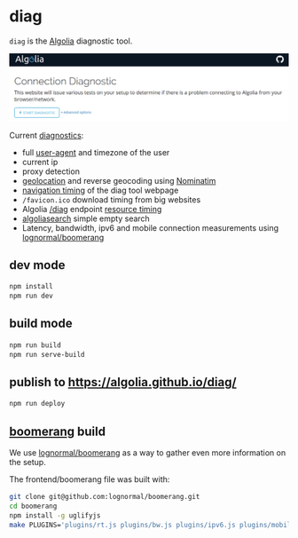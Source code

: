 # diag

`diag` is the [Algolia](https://www.algolia.com/) diagnostic tool.

![screenshot](screenshot.png)

Current [diagnostics](src/diagnostics/):

  * full [user-agent](https://github.com/faisalman/ua-parser-js) and timezone of the user
  * current ip
  * proxy detection
  * [geolocation](https://developer.mozilla.org/en-US/docs/Web/API/Geolocation) and reverse geocoding using [Nominatim](http://wiki.openstreetmap.org/wiki/Nominatim#Reverse_Geocoding_.2F_Address_lookup)
  * [navigation timing](http://www.w3.org/TR/navigation-timing/) of the diag tool webpage
  * `/favicon.ico` download timing from big websites
  * Algolia [/diag](https://latency-dsn.algolia.net/diag) endpoint [resource timing](https://www.w3.org/TR/resource-timing/)
  * [algoliasearch](https://github.com/algolia/algoliasearch-client-js) simple empty search
  * Latency, bandwidth, ipv6 and mobile connection measurements using [lognormal/boomerang](https://github.com/lognormal/boomerang)

## dev mode

```sh
npm install
npm run dev
```

## build mode

```sh
npm run build
npm run serve-build
```

## publish to https://algolia.github.io/diag/

```sh
npm run deploy
```

## [boomerang](https://github.com/lognormal/boomerang) build

We use [lognormal/boomerang](https://github.com/lognormal/boomerang) as a way to gather
even more information on the setup.

The frontend/boomerang file was built with:

```sh
git clone git@github.com:lognormal/boomerang.git
cd boomerang
npm install -g uglifyjs
make PLUGINS='plugins/rt.js plugins/bw.js plugins/ipv6.js plugins/mobile.js' MINIFIER='uglifyjs'
```
